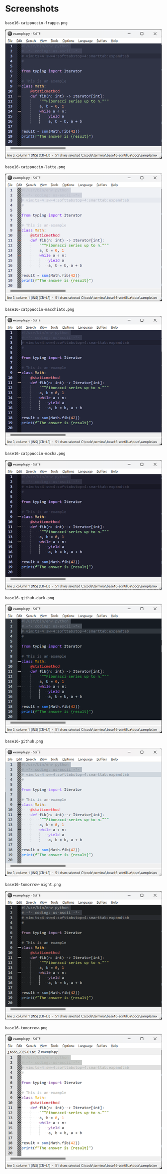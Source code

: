 # Screenshots


`base16-catppuccin-frappe.png`

![image](base16-catppuccin-frappe.png)

`base16-catppuccin-latte.png`

![image](base16-catppuccin-latte.png)

`base16-catppuccin-macchiato.png`

![image](base16-catppuccin-macchiato.png)

`base16-catppuccin-mocha.png`

![image](base16-catppuccin-mocha.png)

`base16-github-dark.png`

![image](base16-github-dark.png)

`base16-github.png`

![image](base16-github.png)

`base16-tomorrow-night.png`

![image](base16-tomorrow-night.png)

`base16-tomorrow.png`

![image](base16-tomorrow.png)

